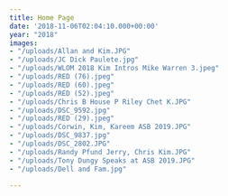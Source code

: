 ```yaml
---
title: Home Page
date: '2018-11-06T02:04:10.000+00:00'
year: "2018"
images:
- "/uploads/Allan and Kim.JPG"
- "/uploads/JC Dick Paulete.jpg"
- "/uploads/WLOM 2018 Kim Intros Mike Warren 3.jpeg"
- "/uploads/RED (76).jpeg"
- "/uploads/RED (60).jpeg"
- "/uploads/RED (52).jpeg"
- "/uploads/Chris B House P Riley Chet K.JPG"
- "/uploads/DSC_9592.jpg"
- "/uploads/RED (29).jpeg"
- "/uploads/Corwin, Kim, Kareem ASB 2019.JPG"
- "/uploads/DSC_9837.jpg"
- "/uploads/DSC_2802.JPG"
- "/uploads/Randy Pfund Jerry, Chris Kim.JPG"
- "/uploads/Tony Dungy Speaks at ASB 2019.JPG"
- "/uploads/Dell and Fam.jpg"

---
```

